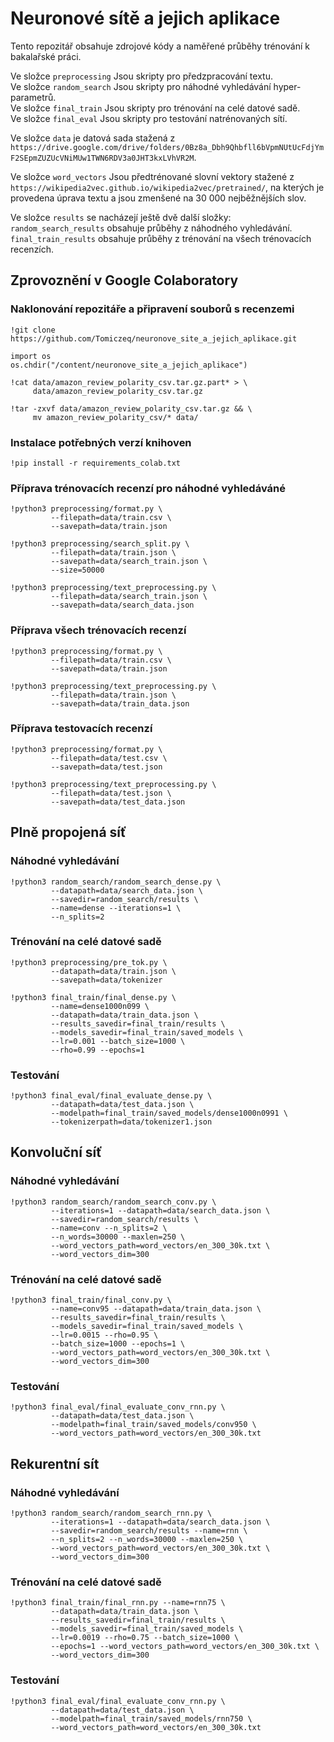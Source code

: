 # Neuronové sítě a jejich aplikace

Tento repozitář obsahuje zdrojové kódy a naměřené průběhy trénování k bakalařské práci.

Ve složce `preprocessing` Jsou skripty pro předzpracování textu.<br> 
Ve složce `random_search` Jsou skripty pro náhodné vyhledávání hyper-parametrů.<br>
Ve složce `final_train` Jsou skripty pro trénování na celé datové sadě.<br>
Ve složce `final_eval` Jsou skripty pro testování natrénovaných sítí.<br>

Ve složce `data` je datová sada stažená z `https://drive.google.com/drive/folders/0Bz8a_Dbh9Qhbfll6bVpmNUtUcFdjYmF2SEpmZUZUcVNiMUw1TWN6RDV3a0JHT3kxLVhVR2M`.

Ve složce `word_vectors` Jsou předtrénované slovní vektory stažené z `https://wikipedia2vec.github.io/wikipedia2vec/pretrained/`, na kterých je provedena úprava textu a jsou zmenšené na 30 000 nejběžnějších slov.

Ve složce `results` se nacházejí ještě dvě další složky:<br>
`random_search_results` obsahuje průběhy z náhodného vyhledávání.<br>
`final_train_results` obsahuje průběhy z trénování na všech trénovacích recenzích.


## Zprovoznění v Google Colaboratory

### Naklonování repozitáře a připravení souborů s recenzemi 

```
!git clone https://github.com/Tomiczeq/neuronove_site_a_jejich_aplikace.git
```

```
import os
os.chdir("/content/neuronove_site_a_jejich_aplikace")
```

```
!cat data/amazon_review_polarity_csv.tar.gz.part* > \
     data/amazon_review_polarity_csv.tar.gz
```

```
!tar -zxvf data/amazon_review_polarity_csv.tar.gz && \
     mv amazon_review_polarity_csv/* data/
```

### Instalace potřebných verzí knihoven
```
!pip install -r requirements_colab.txt
```

### Příprava trénovacích recenzí pro náhodné vyhledáváné

```
!python3 preprocessing/format.py \
         --filepath=data/train.csv \
         --savepath=data/train.json
```

```
!python3 preprocessing/search_split.py \
         --filepath=data/train.json \
         --savepath=data/search_train.json \
         --size=50000
```

```
!python3 preprocessing/text_preprocessing.py \
         --filepath=data/search_train.json \
         --savepath=data/search_data.json
```

### Příprava všech trénovacích recenzí

```
!python3 preprocessing/format.py \
         --filepath=data/train.csv \
         --savepath=data/train.json
```

```
!python3 preprocessing/text_preprocessing.py \
         --filepath=data/train.json \
         --savepath=data/train_data.json
```

### Příprava testovacích recenzí

```
!python3 preprocessing/format.py \
         --filepath=data/test.csv \
         --savepath=data/test.json
```

```
!python3 preprocessing/text_preprocessing.py \
         --filepath=data/test.json \
         --savepath=data/test_data.json
```



## Plně propojená síť

### Náhodné vyhledávání

```
!python3 random_search/random_search_dense.py \
         --datapath=data/search_data.json \
         --savedir=random_search/results \
         --name=dense --iterations=1 \
         --n_splits=2
```

### Trénování na celé datové sadě

```
!python3 preprocessing/pre_tok.py \
         --datapath=data/train.json \
         --savepath=data/tokenizer
```

```
!python3 final_train/final_dense.py \
         --name=dense1000n099 \
         --datapath=data/train_data.json \
         --results_savedir=final_train/results \
         --models_savedir=final_train/saved_models \
         --lr=0.001 --batch_size=1000 \
         --rho=0.99 --epochs=1
```

### Testování

```
!python3 final_eval/final_evaluate_dense.py \
         --datapath=data/test_data.json \
         --modelpath=final_train/saved_models/dense1000n0991 \
         --tokenizerpath=data/tokenizer1.json
```

## Konvoluční síť


### Náhodné vyhledávání 

```
!python3 random_search/random_search_conv.py \
         --iterations=1 --datapath=data/search_data.json \
         --savedir=random_search/results \
         --name=conv --n_splits=2 \
         --n_words=30000 --maxlen=250 \
         --word_vectors_path=word_vectors/en_300_30k.txt \
         --word_vectors_dim=300
```

### Trénování na celé datové sadě

```
!python3 final_train/final_conv.py \
         --name=conv95 --datapath=data/train_data.json \
         --results_savedir=final_train/results \
         --models_savedir=final_train/saved_models \
         --lr=0.0015 --rho=0.95 \
         --batch_size=1000 --epochs=1 \
         --word_vectors_path=word_vectors/en_300_30k.txt \
         --word_vectors_dim=300
```

### Testování

```
!python3 final_eval/final_evaluate_conv_rnn.py \
         --datapath=data/test_data.json \
         --modelpath=final_train/saved_models/conv950 \
         --word_vectors_path=word_vectors/en_300_30k.txt
```


## Rekurentní sít

### Náhodné vyhledávání

```
!python3 random_search/random_search_rnn.py \
         --iterations=1 --datapath=data/search_data.json \
         --savedir=random_search/results --name=rnn \
         --n_splits=2 --n_words=30000 --maxlen=250 \
         --word_vectors_path=word_vectors/en_300_30k.txt \
         --word_vectors_dim=300
```

### Trénování na celé datové sadě

```
!python3 final_train/final_rnn.py --name=rnn75 \
         --datapath=data/train_data.json \
         --results_savedir=final_train/results \
         --models_savedir=final_train/saved_models \
         --lr=0.0019 --rho=0.75 --batch_size=1000 \
         --epochs=1 --word_vectors_path=word_vectors/en_300_30k.txt \
         --word_vectors_dim=300
```

### Testování

```
!python3 final_eval/final_evaluate_conv_rnn.py \
         --datapath=data/test_data.json \
         --modelpath=final_train/saved_models/rnn750 \
         --word_vectors_path=word_vectors/en_300_30k.txt
```
